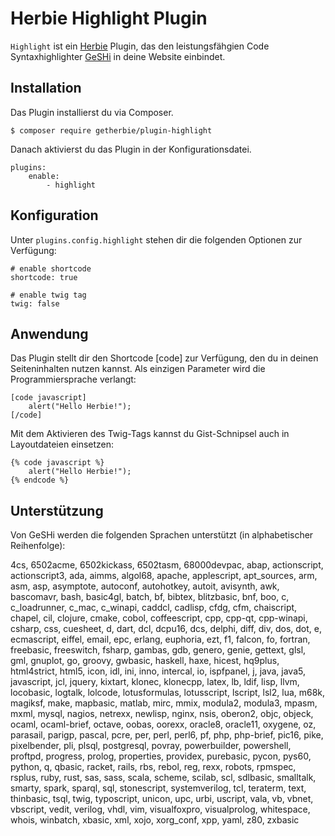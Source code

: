 # Herbie Highlight Plugin

`Highlight` ist ein [Herbie](http://github.com/getherbie/herbie) Plugin, das den leistungsfähgien Code 
Syntaxhighlighter [GeSHi](http://qbnz.com/highlighter/) in deine Website einbindet.


## Installation

Das Plugin installierst du via Composer.

	$ composer require getherbie/plugin-highlight

Danach aktivierst du das Plugin in der Konfigurationsdatei.

    plugins:
        enable:
            - highlight


## Konfiguration

Unter `plugins.config.highlight` stehen dir die folgenden Optionen zur Verfügung:

    # enable shortcode
    shortcode: true
    
    # enable twig tag
    twig: false


## Anwendung

Das Plugin stellt dir den Shortcode [code] zur Verfügung, den du in deinen Seiteninhalten nutzen kannst. Als einzigen
Parameter wird die Programmiersprache verlangt:

    [code javascript]
        alert("Hello Herbie!");
    [/code]

Mit dem Aktivieren des Twig-Tags kannst du Gist-Schnipsel auch in Layoutdateien einsetzen:
     
    {% code javascript %}
        alert("Hello Herbie!");
    {% endcode %}     


## Unterstützung

Von GeSHi werden die folgenden Sprachen unterstützt (in alphabetischer Reihenfolge):

4cs, 6502acme, 6502kickass, 6502tasm, 68000devpac, abap, actionscript, actionscript3, ada, aimms, algol68, apache, 
applescript, apt_sources, arm, asm, asp, asymptote, autoconf, autohotkey, autoit, avisynth, awk, bascomavr, bash, 
basic4gl, batch, bf, bibtex, blitzbasic, bnf, boo, c, c_loadrunner, c_mac, c_winapi, caddcl, cadlisp, cfdg, cfm, 
chaiscript, chapel, cil, clojure, cmake, cobol, coffeescript, cpp, cpp-qt, cpp-winapi, csharp, css, cuesheet, d, 
dart, dcl, dcpu16, dcs, delphi, diff, div, dos, dot, e, ecmascript, eiffel, email, epc, erlang, euphoria, ezt, f1, 
falcon, fo, fortran, freebasic, freeswitch, fsharp, gambas, gdb, genero, genie, gettext, glsl, gml, gnuplot, go, 
groovy, gwbasic, haskell, haxe, hicest, hq9plus, html4strict, html5, icon, idl, ini, inno, intercal, io, ispfpanel, 
j, java, java5, javascript, jcl, jquery, kixtart, klonec, klonecpp, latex, lb, ldif, lisp, llvm, locobasic, logtalk, 
lolcode, lotusformulas, lotusscript, lscript, lsl2, lua, m68k, magiksf, make, mapbasic, matlab, mirc, mmix, modula2, 
modula3, mpasm, mxml, mysql, nagios, netrexx, newlisp, nginx, nsis, oberon2, objc, objeck, ocaml, ocaml-brief, octave, 
oobas, oorexx, oracle8, oracle11, oxygene, oz, parasail, parigp, pascal, pcre, per, perl, perl6, pf, php, php-brief, 
pic16, pike, pixelbender, pli, plsql, postgresql, povray, powerbuilder, powershell, proftpd, progress, prolog, 
properties, providex, purebasic, pycon, pys60, python, q, qbasic, racket, rails, rbs, rebol, reg, rexx, robots, 
rpmspec, rsplus, ruby, rust, sas, sass, scala, scheme, scilab, scl, sdlbasic, smalltalk, smarty, spark, sparql, sql, 
stonescript, systemverilog, tcl, teraterm, text, thinbasic, tsql, twig, typoscript, unicon, upc, urbi, uscript, vala, 
vb, vbnet, vbscript, vedit, verilog, vhdl, vim, visualfoxpro, visualprolog, whitespace, whois, winbatch, xbasic, xml, 
xojo, xorg_conf, xpp, yaml, z80, zxbasic

